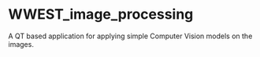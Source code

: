 # WWEST_image_processing
A QT based application for applying simple Computer Vision models on the images.

